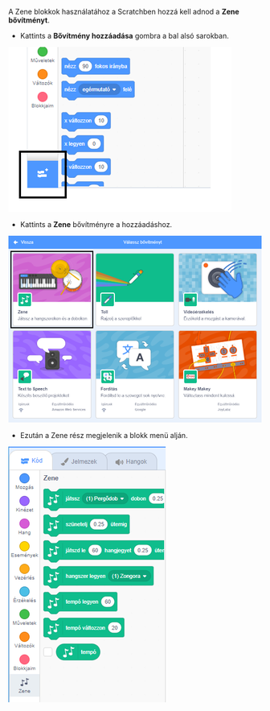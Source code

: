 A Zene blokkok használatához a Scratchben hozzá kell adnod a **Zene bővítményt**.

+ Kattints a **Bővítmény hozzáadása** gombra a bal alsó sarokban.

![bővítmény gomb hozzáadása kiemelve](images/add-extension-annotated.png)

+ Kattints a **Zene** bővítményre a hozzáadáshoz.

![a zene bővítmény kiemelve](images/click-music-annotated.png)

+ Ezután a Zene rész megjelenik a blokk menü alján.

![zene bővítmény blokkok](images/music-extension-blocks.png)